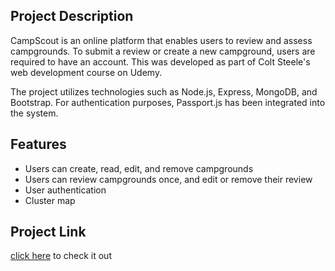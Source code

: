 ## Project Description
CampScout is an online platform that enables users to review and assess campgrounds. To submit a review or create a new campground, users are required to have an account. This was developed as part of Colt Steele's web development course on Udemy.

The project utilizes technologies such as Node.js, Express, MongoDB, and Bootstrap. For authentication purposes, Passport.js has been integrated into the system.

## Features
* Users can create, read, edit, and remove campgrounds
* Users can review campgrounds once, and edit or remove their review
* User authentication
* Cluster map

## Project Link
[click here](https://campscout.onrender.com/) to check it out
